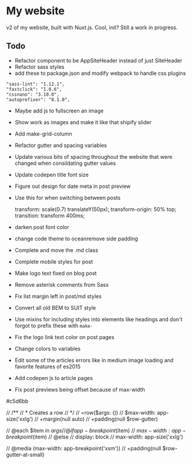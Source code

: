 
# My website

v2 of my website, built with Nuxt.js. Cool, init? Still a work in progress.

## Todo

- Refactor component to be AppSiteHeader instead of just SiteHeader
- Refactor sass styles
- add these to package.json and modify webpack to handle css plugins

```
"sass-lint": "1.12.1",
"fastclick": "1.0.6",
"cssnano": "3.10.0",
"autoprefixer": "8.1.0",
```

- Maybe add js to fullscreen an image
- Show work as images and make it like that shipify slider
- Add make-grid-column
- Refactor gutter and spacing variables
- Update various bits of spacing throughout the website that were changed when consildating gutter values
- Update codepen title font size
- Figure out design for date meta in post preview
- Use this for when switching between posts


     transform: scale(0.7) translateY(50px);
    transform-origin: 50% top;
    transition: transform 400ms;

- darken post font color
- change code theme to oceanremove side padding
- Complete and move the .md class
- Complete mobile styles for post
- Make logo text fixed on blog post
- Remove asterisk comments from Sass
- Fix list margin left in post/md styles
- Convert all old BEM to SUIT style
- Use mixins for including styles into elements like headings and don't forgot to prefix these with `make-`
- Fix the logo link text color on post pages
- Change colors to variables
- Edit some of the articles errors like in medium image loading and favorite features of es2015
- Add codepen js to article pages
- Fix post previews being offset because of max-width

#c5d6bb



// /**
//  * Creates a row
//  */
// =row($args: ())
//   $max-width: app-size('xxlg')
//   +margin(null auto)
//   +padding(null $row-gutter)

//   @each $item in $args
//     @if app-breakpoint($item)
//       $max-width: app-breakpoint($item)
//       @else
//   display: block
//   max-width: app-size('xxlg')

//   @media (max-width: app-breakpoint('xsm'))
//     +padding(null $row-gutter-at-small)


